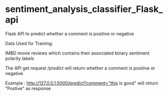 # sentiment_analysis_classifier_Flask_api
Flask API to predict whether a comment is positive or negative   

Data Used for Training: 

IMBD movie reviews which contains their associated binary
sentiment polarity labels

The API get request /predict
will return whether a comment is positive or negative 

Example : http://127.0.0.1:5000/predict?comment="this is good"
will return "Postive" as response 

